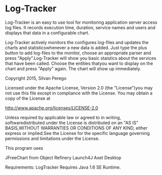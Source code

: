 <h1>Log-Tracker</h1>

Log-Tracker is an easy to use tool for monitoring application server access log files. It records execution time, duration, service names and users and displays that data in a configurable chart.

Log-Tracker actively monitors the configures log-files and updates the charts and statisticswhenever a new data is added.
Just type the plus button to add log-files to the monitor, choose an appropriate parser and press "Apply".Log-Tracker will show you basic staistics about the services that have been called. Choose the entities thatyou want to display on the chart and press "Apply" again. The chart will show up immediately.

Copyright 2015, Silvan Perego

Licensed under the Apache License, Version 2.0 (the "License")you may not use this file except in compliance with the License. You may obtain a copy of the License at

http://www.apache.org/licenses/LICENSE-2.0

Unless required by applicable law or agreed to in writing, softwaredistributed under the License is distributed on an "AS IS" BASIS,WITHOUT WARRANTIES OR CONDITIONS OF ANY KIND, either express or implied.See the License for the specific language governing permissions and limitations under the License.

This program uses

JFreeChart from Object Refinery
Launch4J
Axet Desktop

Requirements: LogTracker Requires Java 1.6 SE Runtime.
